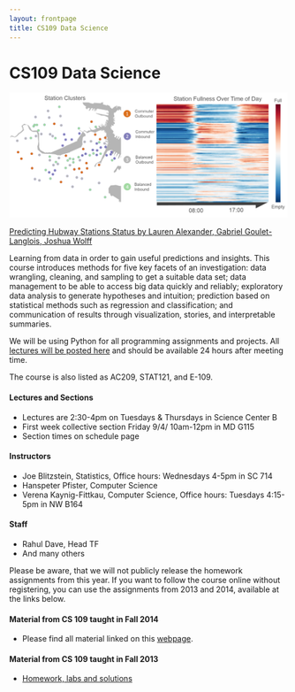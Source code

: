 ```yaml
---
layout: frontpage
title: CS109 Data Science
---
```


# CS109 Data Science
<img src="figures/hubwayclustering.png" alt="Hubway Clustering" />

[Predicting Hubway Stations Status by
Lauren Alexander, Gabriel Goulet-Langlois, Joshua Wolff](http://cs109hubway.github.io/classp/)

Learning from data in order to gain useful predictions and insights. This course introduces methods for five key facets of an investigation: data wrangling, cleaning, and sampling to get a suitable data set; data management to be able to access big data quickly and reliably; exploratory data analysis to generate hypotheses and intuition; prediction based on statistical methods such as regression and classification; and communication of results through visualization, stories, and interpretable summaries.

We will be using Python for all programming assignments and projects. All [lectures will be posted here](http://cs109.github.io/2015/pages/videos.html) and should be available 24 hours after meeting time.

The course is also listed as AC209, STAT121, and E-109.


#### Lectures and Sections

* Lectures are 2:30-4pm on Tuesdays & Thursdays in Science Center B
* First week collective section Friday 9/4/ 10am-12pm in MD G115
* Section times on schedule page

#### Instructors

* Joe Blitzstein, Statistics, Office hours: Wednesdays 4-5pm in SC 714
* Hanspeter Pfister, Computer Science
* Verena Kaynig-Fittkau, Computer Science, Office hours: Tuesdays 4:15-5pm in NW B164

#### Staff

* Rahul Dave, Head TF
* And many others

Please be aware, that we will not publicly release the homework assignments from this year. If you want to follow the course online without registering, you can use the assignments from 2013 and 2014, available at the links below. 

#### Material from CS 109 taught in Fall 2014

* Please find all material linked on this [webpage](http://cs109.github.io/2014/index.html).


#### Material from CS 109 taught in Fall 2013

* [Homework, labs and solutions](https://github.com/cs109/content)

